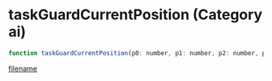 # taskGuardCurrentPosition (Category ai)

```js
function taskGuardCurrentPosition(p0: number, p1: number, p2: number, p3: boolean): void
```

[filename](taskGuardCurrentPosition_m.md ':include')